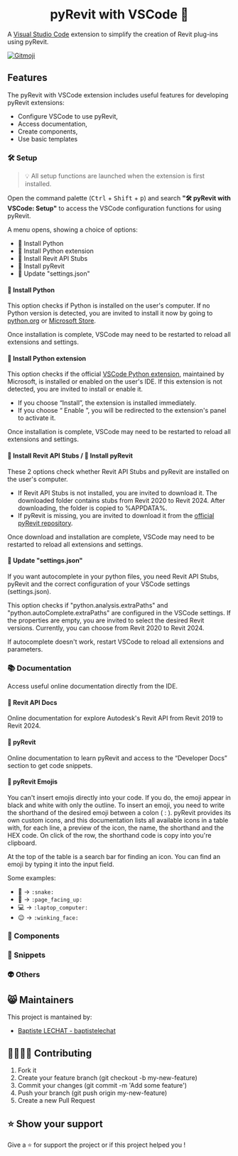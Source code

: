<h1 align="center">pyRevit with VSCode 🐍</h1>

  <!-- <img src="https://raw.githubusercontent.com/baptistelechat/pyrevit-with-vscode/publish/src/lib/assets/img/logo/pyRevitWithVSCodeLogo.png" height="150" align="right"> -->

A [Visual Studio Code](https://code.visualstudio.com/) extension to simplify the creation of Revit plug-ins using pyRevit.

<a href="https://gitmoji.carloscuesta.me">
	<img src="https://img.shields.io/badge/gitmoji-%20😜%20😍-FFDD67.svg?style=flat-square" alt="Gitmoji">
</a>

## Features

The pyRevit with VSCode extension includes useful features for developing pyRevit extensions:

- Configure VSCode to use pyRevit,
- Access documentation,
- Create components,
- Use basic templates

### 🛠️ Setup

> 💡 All setup functions are launched when the extension is first installed.

Open the command palette (<kbd>Ctrl</kbd> + <kbd>Shift</kbd> + <kbd>p</kbd>) and search **"🛠️ pyRevit with VSCode: Setup"** to access the VSCode configuration functions for using pyRevit.

A menu opens, showing a choice of options:

- 🐍 Install Python
- 🧩 Install Python extension
- 📕 Install Revit API Stubs
- 📕 Install pyRevit
- 📝 Update "settings.json"

#### 🐍 Install Python

This option checks if Python is installed on the user's computer. If no Python version is detected, you are invited to install it now by going to [python.org](https://www.python.org/downloads/) or [Microsoft Store](https://apps.microsoft.com/search?query=python).

Once installation is complete, VSCode may need to be restarted to reload all extensions and settings.

#### 🧩 Install Python extension

This option checks if the official [VSCode Python extension](https://marketplace.visualstudio.com/items?itemName=ms-python.python), maintained by Microsoft, is installed or enabled on the user's IDE. If this extension is not detected, you are invited to install or enable it.

- If you choose “Install”, the extension is installed immediately.
- If you choose “ Enable ”, you will be redirected to the extension's panel to activate it.

Once installation is complete, VSCode may need to be restarted to reload all extensions and settings.

#### 📕 Install Revit API Stubs / 📕 Install pyRevit

These 2 options check whether Revit API Stubs and pyRevit are installed on the user's computer.

- If Revit API Stubs is not installed, you are invited to download it. The downloaded folder contains stubs from Revit 2020 to Revit 2024. After downloading, the folder is copied to %APPDATA%.
- If pyRevit is missing, you are invited to download it from the [official pyRevit repository](https://github.com/pyrevitlabs/pyRevit/releases).

Once download and installation are complete, VSCode may need to be restarted to reload all extensions and settings.

#### 📝 Update "settings.json"

If you want autocomplete in your python files, you need Revit API Stubs, pyRevit and the correct configuration of your VSCode settings (settings.json).

This option checks if "python.analysis.extraPaths" and "python.autoComplete.extraPaths" are configured in the VSCode settings. If the properties are empty, you are invited to select the desired Revit versions. Currently, you can choose from Revit 2020 to Revit 2024.

If autocomplete doesn't work, restart VSCode to reload all extensions and parameters.

### 📚 Documentation

Access useful online documentation directly from the IDE.

#### 📕 Revit API Docs

Online documentation for explore Autodesk's Revit API from Revit 2019 to Revit 2024.

#### 📕 pyRevit

Online documentation to learn pyRevit and access to the “Developer Docs” section to get code snippets.

#### 🎨 pyRevit Emojis

You can't insert emojis directly into your code. If you do, the emoji appear in black and white with only the outline. To insert an emoji, you need to write the shorthand of the desired emoji between a colon ( : ). pyRevit provides its own custom icons, and this documentation lists all available icons in a table with, for each line, a preview of the icon, the name, the shorthand and the HEX code. On click of the row, the shorthand code is copy into you're clipboard.

At the top of the table is a search bar for finding an icon. You can find an emoji by typing it into the input field.

Some examples:
- 🐍 → ```:snake:``` 
- 📄 → ```:page_facing_up:``` 
- 💻 → ```:laptop_computer:``` 
- 😉 → ```:winking_face:``` 

### 🐍 Components

### 📄 Snippets

### 👽 Others

## 😸 Maintainers

This project is mantained by:

- [Baptiste LECHAT - baptistelechat](https://github.com/baptistelechat)

## 👨‍💻👩‍💻 Contributing

1. Fork it
2. Create your feature branch (git checkout -b my-new-feature)
3. Commit your changes (git commit -m 'Add some feature')
4. Push your branch (git push origin my-new-feature)
5. Create a new Pull Request

## ⭐ Show your support

Give a ⭐️ for support the project or if this project helped you !
